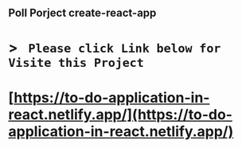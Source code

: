 ##  Poll Porject create-react-app

 

# > ``` Please click Link below for  Visite this Project```  
# [https://to-do-application-in-react.netlify.app/](https://to-do-application-in-react.netlify.app/)
